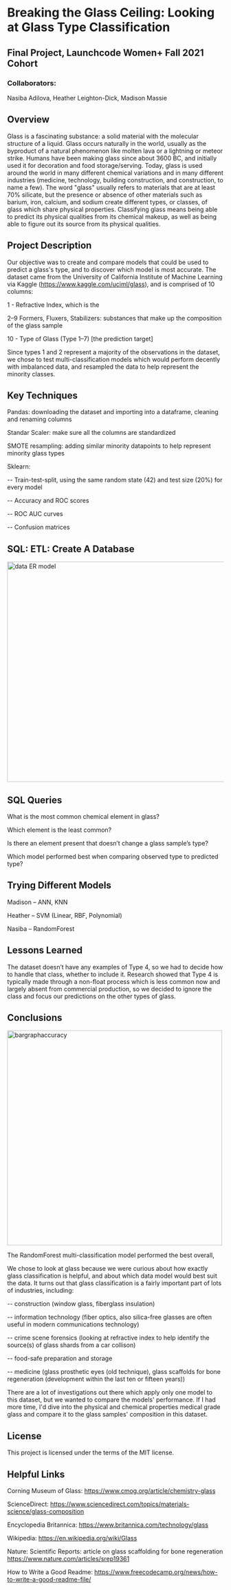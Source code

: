 # Breaking the Glass Ceiling: Looking at Glass Type Classification
## Final Project, Launchcode Women+ Fall 2021 Cohort

### Collaborators:

Nasiba Adilova, Heather Leighton-Dick, Madison Massie


## Overview
Glass is a fascinating substance: a solid material with the molecular structure of a liquid. Glass occurs naturally in the world, usually as the byproduct of a natural phenomenon like molten lava or a lightning or meteor strike. Humans have been making glass since about 3600 BC, and initially used it for decoration and food storage/serving. Today, glass is used around the world in many different chemical variations and in many different industries (medicine, technology, building construction, and construction, to name a few). The word "glass" usually refers to materials that are at least 70% silicate, but the presence or absence of other materials such as barium, iron, calcium, and sodium create different types, or classes, of glass which share physical properties. Classifying glass means being able to predict its physical qualities from its chemical makeup, as well as being able to figure out its source from its physical qualities.

## Project Description
  Our objective was to create and compare models that could be used to predict a glass's type, and to discover which model is most accurate. The dataset came from the University of California Institute of Machine Learning via Kaggle (https://www.kaggle.com/uciml/glass), and is comprised of 10 columns:
  
  1 - Refractive Index, which is the 
  
  2–9 Formers, Fluxers, Stabilizers: substances that make up the composition of the glass sample
  
  10 - Type of Glass (Type 1–7) [the prediction target]
  
Since types 1 and 2 represent a majority of the observations in the dataset, we chose to test multi-classification models which would perform decently with imbalanced data, and resampled the data to help represent the minority classes.

## Key Techniques

 Pandas: downloading the dataset and importing into a dataframe,
          cleaning and renaming columns
          
 Standar Scaler: make sure all the columns are standardized

 SMOTE resampling: adding similar minority datapoints to help represent minority glass types 

 Sklearn: 
 
 -- Train-test-split, using the same random state (42) and test size (20%) for every model
 
 -- Accuracy and ROC scores
 
 -- ROC AUC curves
 
 -- Confusion matrices

 ## SQL: ETL: Create A Database

<img width="512" alt="data ER model" src="https://user-images.githubusercontent.com/91164907/157516358-5c51d93d-ff12-4416-8c6d-d784e441d10b.png">


## SQL Queries

What is the most common chemical element in glass?

Which element is the least common?

Is there an element present that doesn’t change a glass sample’s type?

Which model performed best when comparing observed type to predicted type?


## Trying Different Models

Madison – ANN, KNN

Heather – SVM (Linear, RBF, Polynomial)

Nasiba – RandomForest

## Lessons Learned 

The dataset doesn’t have any examples of Type 4, so we had to decide how to handle that class, whether to include it. 
Research showed that Type 4 is typically made through a non-float process which is less common now and largely absent from commercial
production, so we decided to ignore the class and focus our predictions on the other types of glass.


## Conclusions
<img src="https://user-images.githubusercontent.com/91164907/157535812-fc9b3810-4cc9-4e93-96da-1b1ac45e062c.jpg" alt="bargraphaccuracy" width="500"/>

The RandomForest multi-classification model performed the best overall,

We chose to look at glass because we were curious about how exactly glass classification is helpful, and about which data model would best suit the data. It turns out that glass classification is a fairly important part of lots of industries, including:

-- construction (window glass, fiberglass insulation)

-- information technology (fiber optics, also silica-free glasses are often useful in modern communications technology)

-- crime scene forensics (looking at refractive index to help identify the source(s) of glass shards from a car collison)

-- food-safe preparation and storage

-- medicine (glass prosthetic eyes (old technique), glass scaffolds for bone regeneration (development within the last ten or fifteen years))

There are a lot of investigations out there which apply only one model to this dataset, but we wanted to compare the models' performance. If I had more time, I'd dive into the physical and chemical properties medical grade glass and compare it to the glass samples' composition in this dataset.

## License

This project is licensed under the terms of the MIT license.

## Helpful Links

Corning Museum of Glass: 
https://www.cmog.org/article/chemistry-glass

ScienceDirect:
https://www.sciencedirect.com/topics/materials-science/glass-composition

Encyclopedia Britannica:
https://www.britannica.com/technology/glass

Wikipedia:
https://en.wikipedia.org/wiki/Glass

Nature: Scientific Reports: article on glass scaffolding for bone regeneration
https://www.nature.com/articles/srep19361

How to Write a Good Readme: 
https://www.freecodecamp.org/news/how-to-write-a-good-readme-file/

